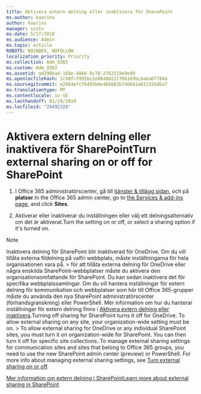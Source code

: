 ```yaml
---
title: Aktivera extern delning eller inaktivera för SharePoint
ms.author: kaarins
author: kaarins
manager: scotv
ms.date: 5/17/2018
ms.audience: Admin
ms.topic: article
ROBOTS: NOINDEX, NOFOLLOW
localization_priority: Priority
ms.collection: Adm_O365
ms.custom: Adm_O365
ms.assetid: ad290ba4-169e-4866-9c78-2763319e9ed0
ms.openlocfilehash: 1c98fcf991bc1e8648d23178b169bc6aba67784a
ms.sourcegitcommit: e2864efcfb493b6e46b662b746661a61232bdba7
ms.translationtype: MT
ms.contentlocale: sv-SE
ms.lasthandoff: 01/24/2019
ms.locfileid: "29492328"
---
```

# <a name="turn-external-sharing-on-or-off-for-sharepoint"></a><span data-ttu-id="50750-102">Aktivera extern delning eller inaktivera för SharePoint</span><span class="sxs-lookup"><span data-stu-id="50750-102">Turn external sharing on or off for SharePoint</span></span>

1. <span data-ttu-id="50750-103">I Office 365 administratörscenter, gå till [tjänster &amp; tillägg sidan](https://portal.office.com/adminportal/home#/Settings/ServicesAndAddIns), och på **platser**.</span><span class="sxs-lookup"><span data-stu-id="50750-103">In the Office 365 admin center, go to [the Services &amp; add-ins page](https://portal.office.com/adminportal/home#/Settings/ServicesAndAddIns), and click **Sites**.</span></span>
    
2. <span data-ttu-id="50750-104">Aktiverar eller inaktiverar du inställningen eller välj ett delningsalternativ om det är aktiverat.</span><span class="sxs-lookup"><span data-stu-id="50750-104">Turn the setting on or off, or select a sharing option if it's turned on.</span></span>
    
> [!NOTE]
> <span data-ttu-id="50750-p101">Inaktivera delning för SharePoint blir inaktiverad för OneDrive. Om du vill tillåta externa fildelning på valfri webbplats, måste inställningarna för hela organisationen vara på. > för att tillåta externa delning för OneDrive eller några enskilda SharePoint-webbplatser måste du aktivera den organisationsomfattande för SharePoint. Du kan sedan inaktivera det för specifika webbplatssamlingar. Om du vill hantera inställningar för extern delning för kommunikation och webbplatser som hör till Office 365-grupper måste du använda den nya SharePoint administratörscenter (förhandsgranskning) eller PowerShell. Mer information om hur du hanterar inställningar för extern delning finns i [Aktivera extern delning eller inaktivera](https://go.microsoft.com/fwlink/?linkid=866426).</span><span class="sxs-lookup"><span data-stu-id="50750-p101">Turning off sharing for SharePoint turns it off for OneDrive. To allow external sharing on any site, your organization-wide setting must be on. > To allow external sharing for OneDrive or any individual SharePoint sites, you must turn it on organization-wide for SharePoint. You can then turn it off for specific site collections. To manage external sharing settings for communication sites and sites that belong to Office 365 groups, you need to use the new SharePoint admin center (preview) or PowerShell. For more info about managing external sharing settings, see [Turn external sharing on or off](https://go.microsoft.com/fwlink/?linkid=866426).</span></span> 
  
[<span data-ttu-id="50750-111">Mer information om extern delning i SharePoint</span><span class="sxs-lookup"><span data-stu-id="50750-111">Learn more about external sharing in SharePoint</span></span>](https://go.microsoft.com/fwlink/?linkid=734908)
  

